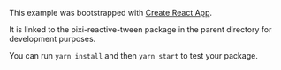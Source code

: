 This example was bootstrapped with [Create React App](https://github.com/facebook/create-react-app).

It is linked to the pixi-reactive-tween package in the parent directory for development purposes.

You can run `yarn install` and then `yarn start` to test your package.

